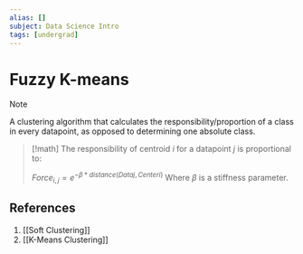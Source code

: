 ```yaml
---
alias: []
subject: Data Science Intro
tags: [undergrad]
---
```

# Fuzzy K-means


> [!note]
> A clustering algorithm that calculates the responsibility/proportion of a class in every datapoint, as opposed to determining one absolute class.

> [!math]
> The responsibility of centroid $i$ for a datapoint $j$ is proportional to:
> 
> ${Force}_{i,j} = e^{-\beta * distance(Data j, Center i)}$
> Where $\beta$ is a stiffness parameter.

## References
1. [[Soft Clustering]]
2. [[K-Means Clustering]]